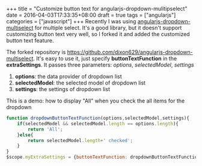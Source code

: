 +++
title = "Customize button text for angularjs-dropdown-mulitipselect"
date =  2016-04-03T17:33:35+08:00
draft = true
tags = ["angularjs"]
categories = ["javascript"]
+++
Recently I was using [angularjs-dropdown-multiselect](https://github.com/dotansimha/angularjs-dropdown-multiselect) for multiple select. It's a good library, but it doesn't support customizing button text very well, so I forked it and added the customized button text feature. 

The forked repository is https://github.com/dixon629/angularjs-dropdown-multiselect.
It's easy to use it, just specify **buttonTextFunction** in the **extraSettings**.
It passes three parameters: *options*, *selectedModel*, *settings*  

1. **options**: the data provider of dropdown list
2. **selectedModel**: the selected model of dropdown list
3. **settings**: the settings of dropdown list

This is a demo: how to display "All" when you check the all items for the dropdown
```javascript
function dropdownButtonTextFunction(options,selectedModel,settings){
    if(selectedModel && selectedModel.length == options.length){
        return 'All';
    }else{
        return selectedModel.length+' checked';
    }
}
$scope.myExtraSettings = {buttonTextFunction: dropdownButtonTextFunction};
```